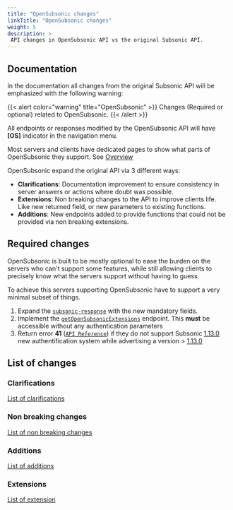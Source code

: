 ```yaml
---
title: "OpenSubsonic changes"
linkTitle: "OpenSubsonic changes"
weight: 5
description: >
 API changes in OpenSubsonic API vs the original Subsonic API.
---
```


## Documentation

In the documentation all changes from the original Subsonic API will be emphasized with the following warning:

{{< alert color="warning" title="OpenSubsonic" >}}
Changes (Required or optional) related to OpenSubsonic.
{{< /alert >}}

All endpoints or responses modified by the OpenSubsonic API will have **[OS]** indicator in the navigation menu.

Most servers and clients have dedicated pages to show what parts of OpenSubsonic they support. See [Overview](../)

OpenSubsonic expand the original API via 3 different ways:

- **Clarifications**: Documentation improvement to ensure consistency in server answers or actions where doubt was possible.
- **Extensions**: Non breaking changes to the API to improve clients life. Like new returned field, or new parameters to existing functions.
- **Additions**: New endpoints added to provide functions that could not be provided via non breaking extensions.

## Required changes

OpenSubsonic is built to be mostly optional to ease the burden on the servers who can't support some features, while still allowing clients to precisely know what the servers support without having to guess.

To achieve this servers supporting OpenSubsonic have to support a very minimal subset of things.

1. Expand the [`subsonic-response`](../responses/subsonic-response) with the new mandatory fields.
2. Implement the [`getOpenSubsonicExtensions`](../endpoints/getopensubsonicextensions) endpoint. This **must** be accessible without any authentication parameters
3. Return error **41** ([`API Reference`](../api-reference#error-handling)) if they do not support Subsonic [1.13.0](../subsonic-versions) new authentification system while advertising a version > [1.13.0](../subsonic-versions)

## List of changes

### Clarifications

[List of clarifications](/opensubsonic/clarification/)

### Non breaking changes

[List of non breaking changes](/opensubsonic/change/)

### Additions

[List of additions](/opensubsonic/addition/)

### Extensions

[List of extension](/opensubsonic/extension/)
